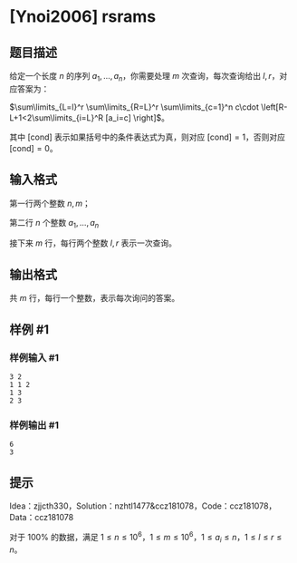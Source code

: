 # [Ynoi2006] rsrams

## 题目描述

给定一个长度 $n$ 的序列 $a_1,\dots,a_n$，你需要处理 $m$ 次查询，每次查询给出 $l,r$，对应答案为：

$\sum\limits_{L=l}^r \sum\limits_{R=L}^r \sum\limits_{c=1}^n c\cdot \left[R-L+1<2\sum\limits_{i=L}^R [a_i=c] \right]$。

其中 $[\mathrm{cond}]$ 表示如果括号中的条件表达式为真，则对应 $[\mathrm{cond}]=1$，否则对应 $[\mathrm{cond}]=0$。

## 输入格式

第一行两个整数 $n,m$；

第二行 $n$ 个整数 $a_1,\dots,a_n$

接下来 $m$ 行，每行两个整数 $l,r$ 表示一次查询。

## 输出格式

共 $m$ 行，每行一个整数，表示每次询问的答案。

## 样例 #1

### 样例输入 #1
```
3 2
1 1 2
1 3
2 3
```

### 样例输出 #1

```
6
3
```

## 提示

Idea：zjjcth330，Solution：nzhtl1477&ccz181078，Code：ccz181078，Data：ccz181078

对于 $100\%$ 的数据，满足 $1\le n\le 10^6$，$1\le m\le 10^6$，$1\le a_i\le n$，$1\le l\le r\le n$。
